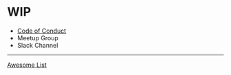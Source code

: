 # WIP

- [Code of Conduct](CODE_OF_CONDUCT.md)
- Meetup Group
- Slack Channel

---

[Awesome List](awesome-gdg.md)

